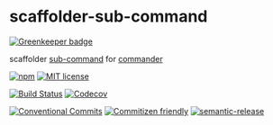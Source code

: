 # scaffolder-sub-command

[![Greenkeeper badge](https://badges.greenkeeper.io/travi/scaffolder-sub-command.svg)](https://greenkeeper.io/)

scaffolder [sub-command](https://github.com/tj/commander.js#command-specific-options) for [commander](https://github.com/tj/commander.js)

<!-- consumer badges -->
[![npm][npm-badge]][npm-link]
[![MIT license][license-badge]][license-link]

<!-- status badges -->
[![Build Status][ci-badge]][ci-link]
[![Codecov](https://img.shields.io/codecov/c/github/travi/scaffolder-sub-command.svg)](https://codecov.io/github/travi/scaffolder-sub-command)

<!-- contribution badges -->
[![Conventional Commits][commit-convention-badge]][commit-convention-link]
[![Commitizen friendly][commitizen-badge]][commitizen-link]
[![semantic-release](https://img.shields.io/badge/%20%20%F0%9F%93%A6%F0%9F%9A%80-semantic--release-e10079.svg)](https://github.com/semantic-release/semantic-release)

[npm-link]: https://www.npmjs.com/package/@travi/scaffolder-sub-command
[npm-badge]: https://img.shields.io/npm/v/@travi/scaffolder-sub-command.svg
[license-link]: LICENSE
[license-badge]: https://img.shields.io/github/license/travi/scaffolder-sub-command.svg
[ci-link]: https://travis-ci.org/travi/scaffolder-sub-command
[ci-badge]: https://img.shields.io/travis/travi/scaffolder-sub-command.svg?branch=master
[commit-convention-link]: https://conventionalcommits.org
[commit-convention-badge]: https://img.shields.io/badge/Conventional%20Commits-1.0.0-yellow.svg
[commitizen-link]: http://commitizen.github.io/cz-cli/
[commitizen-badge]: https://img.shields.io/badge/commitizen-friendly-brightgreen.svg
